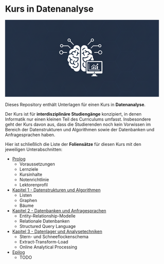 # Kurs in **Datenanalyse**

![](./Grafiken/Social_Preview.png)

Dieses Repository enthält Unterlagen für einen Kurs in **Datenanalyse**.

Der Kurs ist für **interdisziplinäre Studiengänge** konzipiert, in denen Informatik nur einen kleinen Teil des Curriculums umfasst. Insbesondere geht der Kurs davon aus, dass die Studierenden noch kein Vorwissen im Bereich der Datenstrukturen und Algorithmen sowie der Datenbanken und Anfragesprachen haben.

Hier ist schließlich die Liste der **Foliensätze** für diesen Kurs mit den jeweiligen Unterabschnitten:

- [Prolog](./Folien/00_Prolog)
  - Voraussetzungen
  - Lernziele
  - Kursinhalte
  - Notenrichtlinie
  - Lektorenprofil
- [Kapitel 1 - Datenstrukturen und Algorithmen](./Folien/01_Datenstrukturen_und_Algorithmen/)
  - Listen
  - Graphen
  - Bäume
- [Kapitel 2 - Datenbanken und Anfragesprachen](./Folien/02_Datenbanken_und_Anfragesprachen/)
  - Entity-Relationship-Modelle
  - Relationale Datenbanken
  - Structured Query Language
- [Kapitel 3 - Datenlager und Analysetechniken](./Folien/03_Datenlager_und_Analysetechniken/)
  - Stern- und Schneeflockenschema
  - Extract-Transform-Load
  - Online Analytical Processing
- [Epilog](./Folien/04_Epilog/)
  - TODO